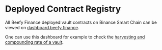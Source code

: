 # Deployed Contract Registry

All Beefy Finance deployed vault contracts on Binance Smart Chain can be viewed on [dashboard.beefy.finance](https://dashboard.beefy.finance).

One can use this dashboard for example to check the [harvesting and compounding rate of a vault](../faq/how-to-guides/how-to-check-harvesting-compounding-rate.md).